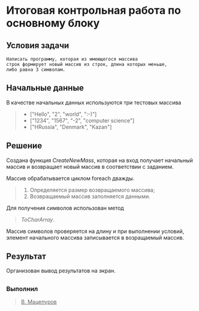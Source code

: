 # Итоговая контрольная работа по основному блоку

## Условия задачи

    Написать программу, которая из имеющегося массива
    строк формирует новый массив из строк, длина которых меньше,
    либо равна 3 символам.

## Начальные данные

В качестве начальных данных используются три тестовых массива

>* ["Hello", "2", "world", ":-)"]
>* ["1234", "1567", "-2", "computer science"]
>* ["HRussia", "Denmark", "Kazan"]

## Решение

Создана функция _CreateNewMass_, которая на вход получает начальный массив и возвращает новый массив в соответствии с заданием.

Массив обрабатывается циклом foreach дважды.

>1. Определяется размер возвращаемого массива;
>2. Возвращаемый массив заполняется данными.

Для получения символов использован метод 

> _ToCharArray_.

Массив символов проверяется на длину и при выполнении условий, элемент начального массива записывается в возращаемый массив.

## Результат

Организован вывод результатов на экран.

##

### Выполнил
><u>В. Мацепуров</u>
